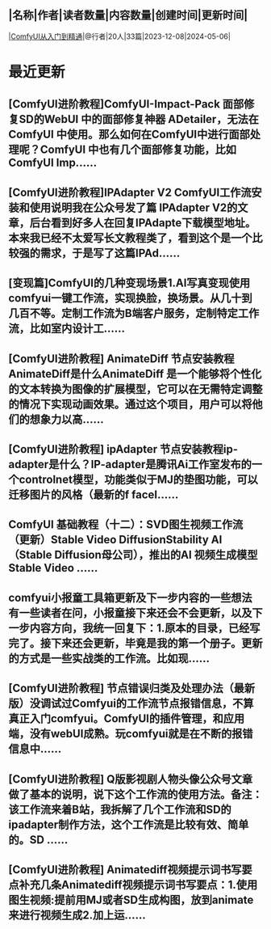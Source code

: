 |名称|作者|读者数量|内容数量|创建时间|更新时间|
---
|[ComfyUI从入门到精通](https://xiaobot.net/p/comfyui?refer=0b133df9-27dc-423b-8101-639049001c13)|@行者|20人|33篇|2023-12-08|2024-05-06|

# 最近更新
## [ComfyUI进阶教程]ComfyUI-Impact-Pack 面部修复SD的WebUI 中的面部修复神器 ADetailer，无法在ComfyUI 中使用。那么如何在ComfyUI中进行面部处理呢？ComfyUI 中也有几个面部修复功能，比如ComfyUI Imp......
## [ComfyUI进阶教程]IPAdapter V2 ComfyUI工作流安装和使用说明我在公众号发了篇 IPAdapter V2的文章，后台看到好多人在回复IPAdapte下载模型地址。本来我已经不太爱写长文教程类了，看到这个是一个比较强的需求，于是写了这篇IPAd......
## [变现篇]ComfyUI的几种变现场景1.AI写真变现使用comfyui一键工作流，实现换脸，换场景。从几十到几百不等。定制工作流为B端客户服务，定制特定工作流，比如室内设计工......
## [ComfyUI进阶教程] AnimateDiff 节点安装教程AnimateDiff是什么AnimateDiff 是一个能够将个性化的文本转换为图像的扩展模型，它可以在无需特定调整的情况下实现动画效果。通过这个项目，用户可以将他们的想象力以高......
## [ComfyUI进阶教程] ipAdapter 节点安装教程ip-adapter是什么？IP-adapter是腾讯Ai工作室发布的一个controlnet模型，功能类似于MJ的垫图功能，可以迁移图片的风格（最新的f faceI......
## ComfyUI 基础教程（十二）：SVD图生视频工作流（更新）Stable Video DiffusionStability AI （Stable Diffusion母公司），推出的AI 视频生成模型 Stable Video ......
## comfyui小报童工具箱更新及下一步内容的一些想法有一些读者在问，小报童接下来还会不会更新，以及下一步内容方向，我统一回复下：1.原本的目录，已经写完了。接下来还会更新，毕竟是我的第一个册子。更新的方式是一些实战类的工作流。比如现......
## [ComfyUI进阶教程] 节点错误归类及处理办法（最新版）没调试过Comfyui的工作流节点报错信息，不算真正入门comfyui。ComfyUI的插件管理，和应用端，没有webUI成熟。玩comfyui就是在不断的报错信息中......
## [ComfyUI进阶教程] Q版影视剧人物头像公众号文章做了基本的说明，说下这个工作流的使用方法。备注：该工作流来着B站，我拆解了几个工作流和SD的ipadapter制作方法，这个工作流是比较有效、简单的。SD ......
## [ComfyUI进阶教程] Animatediff视频提示词书写要点补充几条Animatediff视频提示词书写要点：1.使用图生视频:提前用MJ或者SD生成构图，放到animate来进行视频生成2.加上运......

